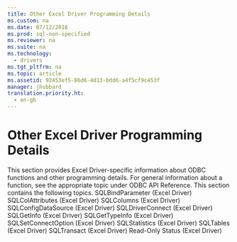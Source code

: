 ```yaml
---
title: Other Excel Driver Programming Details
ms.custom: na
ms.date: 07/12/2016
ms.prod: sql-non-specified
ms.reviewer: na
ms.suite: na
ms.technology: 
  - drivers
ms.tgt_pltfrm: na
ms.topic: article
ms.assetid: 92453ef5-86d6-4d13-bdd6-a4f5cf9c453f
manager: jhubbard
translation.priority.ht: 
  - en-gb
---
```

# Other Excel Driver Programming Details
<?xml version="1.0" encoding="utf-8"?>
<developerConceptualDocument xmlns="http://ddue.schemas.microsoft.com/authoring/2003/5" xmlns:xlink="http://www.w3.org/1999/xlink" xmlns:xsi="http://www.w3.org/2001/XMLSchema-instance" xsi:schemaLocation="http://ddue.schemas.microsoft.com/authoring/2003/5 http://dduestorage.blob.core.windows.net/ddueschema/developer.xsd">
  <introduction>
    <alert class="note">
      <para>This section provides Excel Driver-specific information about ODBC functions and other programming details. For general information about a function, see the appropriate topic under <legacyLink xlink:href="b7a49774-f458-44ce-9a04-a0457501405b">ODBC API Reference</legacyLink>.</para>
    </alert>
    <para>This section contains the following topics.  </para>
    <list class="bullet">
      <listItem>
        <para>             <legacyLink xlink:href="40489bc5-3e2a-425e-892d-e0dc037f4d7a">SQLBindParameter (Excel Driver)</legacyLink>           </para>
      </listItem>
      <listItem>
        <para>             <legacyLink xlink:href="7c4833e3-ff0c-4313-9ab8-21379ceab656">SQLColAttributes (Excel Driver)</legacyLink>           </para>
      </listItem>
      <listItem>
        <para>             <legacyLink xlink:href="4bae3fcd-0287-4f79-ad7c-8f7ab2f6f940">SQLColumns (Excel Driver)</legacyLink>           </para>
      </listItem>
      <listItem>
        <para>             <legacyLink xlink:href="885b3bea-f4b6-4902-b994-f78a912b612f">SQLConfigDataSource (Excel Driver)</legacyLink>           </para>
      </listItem>
      <listItem>
        <para>             <legacyLink xlink:href="285cb1ea-f461-4596-97f2-fc57af05dede">SQLDriverConnect (Excel Driver)</legacyLink>           </para>
      </listItem>
      <listItem>
        <para>             <legacyLink xlink:href="fed4aea2-6d3d-4199-a5db-3d033eb63927">SQLGetInfo (Excel Driver)</legacyLink>           </para>
      </listItem>
      <listItem>
        <para>             <legacyLink xlink:href="708845be-e6a1-4677-8113-c52819a43fa4">SQLGetTypeInfo (Excel Driver)</legacyLink>           </para>
      </listItem>
      <listItem>
        <para>             <legacyLink xlink:href="528d21d1-4516-4497-9da4-7b87d77e622a">SQLSetConnectOption (Excel Driver)</legacyLink>           </para>
      </listItem>
      <listItem>
        <para>             <legacyLink xlink:href="02506664-8dcc-4bd0-a8bb-d49fcbdd5722">SQLStatistics (Excel Driver)</legacyLink>           </para>
      </listItem>
      <listItem>
        <para>             <legacyLink xlink:href="9410b686-4b5b-4b51-b5ef-f9d2e7a48faa">SQLTables (Excel Driver)</legacyLink>           </para>
      </listItem>
      <listItem>
        <para>             <legacyLink xlink:href="821b4535-cec3-4e59-b681-87faf9d51575">SQLTransact (Excel Driver)</legacyLink>           </para>
      </listItem>
      <listItem>
        <para>             <legacyLink xlink:href="ef5d773b-4f8f-4005-b985-84b53d8e9f9b">Read-Only Status (Excel Driver)</legacyLink>           </para>
      </listItem>
    </list>
  </introduction>
  <relatedTopics />
</developerConceptualDocument>